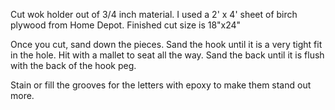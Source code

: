 Cut wok holder out of 3/4 inch material. I used a 2' x 4' sheet of birch plywood from Home Depot. Finished cut size is 18"x24"

Once you cut, sand down the pieces. Sand the hook until it is a very tight fit in the hole. Hit with a mallet to seat all the way. Sand the back until it is flush with the back of the hook peg.

Stain or fill the grooves for the letters with epoxy to make them stand out more.
